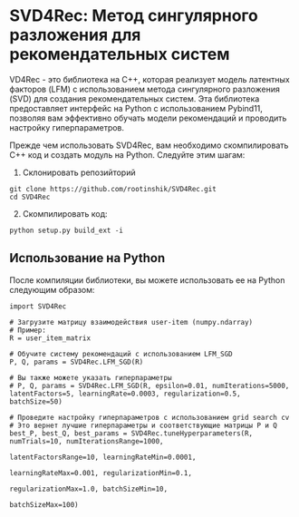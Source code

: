 # SVD4Rec: Метод сингулярного разложения для рекомендательных систем

VD4Rec - это библиотека на C++, которая реализует модель латентных факторов (LFM) с использованием метода сингулярного разложения (SVD) для создания рекомендательных систем. Эта библиотека предоставляет интерфейс на Python с использованием Pybind11, позволяя вам эффективно обучать модели рекомендаций и проводить настройку гиперпараметров.

Прежде чем использовать SVD4Rec, вам необходимо скомпилировать C++ код и создать модуль на Python. Следуйте этим шагам:

1. Склонировать репозийторий

```
git clone https://github.com/rootinshik/SVD4Rec.git
cd SVD4Rec
```
2. Скомпилировать код:

```
python setup.py build_ext -i
```

## Использование на Python

После компиляции библиотеки, вы можете использовать ее на Python следующим образом:

```
import SVD4Rec

# Загрузите матрицу взаимодействия user-item (numpy.ndarray)
# Пример:
R = user_item_matrix 

# Обучите систему рекомендаций с использованием LFM_SGD
P, Q, params = SVD4Rec.LFM_SGD(R)

# Вы также можете указать гиперпараметры
# P, Q, params = SVD4Rec.LFM_SGD(R, epsilon=0.01, numIterations=5000, latentFactors=5, learningRate=0.0003, regularization=0.5, batchSize=50)

# Проведите настройку гиперпараметров с использованием grid search cv
# Это вернет лучшие гиперпараметры и соответствующие матрицы P и Q
best_P, best_Q, best_params = SVD4Rec.tuneHyperparameters(R, numTrials=10, numIterationsRange=1000,
                                                          latentFactorsRange=10, learningRateMin=0.0001,
                                                          learningRateMax=0.001, regularizationMin=0.1,
                                                          regularizationMax=1.0, batchSizeMin=10,
                                                          batchSizeMax=100)
```
